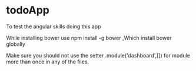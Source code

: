 # todoApp
To test the angular skills doing this app

While installing bower use npm install -g bower ,Which install bower globally

Make sure you should not use the setter .module('dashboard',[]) for module more than once in any of the files.